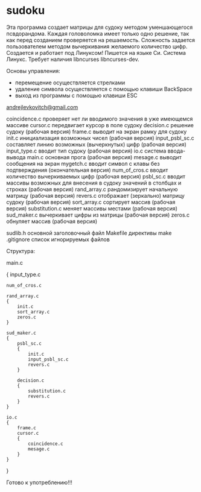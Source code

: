 # sudoku

Эта программа создает матрицы для судоку методом уменшающегося псвдорандома. Каждая головоломка имеет только одно решение, так как перед созданием проверяется на решаемость. Сложность задается пользователем методом вычеркивания желаемого количество цифр.
Создается и работает под Линуксом!
Пишется на языке Си.
Система Линукс.
Требует наличия libncurses libncurses-dev.

Основы управления:
- перемещение осуществляется стрелками
- удаление символа осуществляется с помощью клавиши BackSpace
- выход из программы с помощью клавиши ESC

andrejlevkovitch@gmail.com

coincidence.c проверяет нет ли вводимого значения в уже имеющемся массиве
cursor.c передвигает курсор в поле судоку
decision.c решение судоку (рабочая версия)
frame.c выводит на экран рамку для судоку
init.c инициализация возможных чисел (рабочая версия)
input_psbl_sc.c составляет линию возможных (вычеркнутых) цифр (рабочая версия)
input_type.c вводит тип судоку (рабочая версия)
io.c система ввода-вывода
main.c основная прога (рабочая версия)
mesage.c выводит сообщения на экран
mygetch.c вводит символ с клавы без подтверждения (окончательная версия)
num_of_cros.c вводит количество вычеркиваемых цифр (рабочая версия)
psbl_sc.c вводит массивы возможных для внесения в судоку значений в столбцах и строках (рабочая версия)
rand_array.c рандомизирует начальную матрицу (рабочая версия)
revers.c отображает (зеркально) матрицу судоку (рабочая версия)
sort_array.c сортирует массив (рабочая версия)
substitution.c меняет массивы местами (рабочая версия)
sud_maker.c вычеркивает цифры из матрицы (рабочая версия)
zeros.c обнуляет массив (рабочая версия)

sudlib.h основной заголовочный файл
Makefile директивы make
.gitignore список игнорируемых файлов

Структура:

main.c

{
    input_type.c

    num_of_cros.c

    rand_array.c
    {
        init.c
        sort_array.c
        zeros.c
    }

    sud_maker.c
    {
        psbl_sc.c
        {
            init.c
            input_psbl_sc.c
            revers.c
        }

        decision.c
        {
            substitution.c
            revers.c
        }
    }

    io.c
    {
        frame.c
        cursor.c
        {
            coincidence.c
            mesage.c
        }
    }

}

Готово к употреблению!!!
